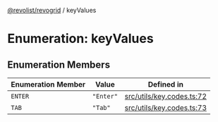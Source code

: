 [@revolist/revogrid](README.md) / keyValues

# Enumeration: keyValues

## Enumeration Members

| Enumeration Member | Value | Defined in |
| ------ | ------ | ------ |
| `ENTER` | `"Enter"` | [src/utils/key.codes.ts:72](https://github.com/revolist/revogrid/blob/8958a60bd3054871bb3d1706c4eb92c83a8c6b6c/src/utils/key.codes.ts#L72) |
| `TAB` | `"Tab"` | [src/utils/key.codes.ts:73](https://github.com/revolist/revogrid/blob/8958a60bd3054871bb3d1706c4eb92c83a8c6b6c/src/utils/key.codes.ts#L73) |
